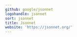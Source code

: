 ```yaml
---
github: google/jsonnet
logohandle: jsonnet
sort: jsonnet
title: Jsonnet
website: 'https://jsonnet.org/'
---
```

